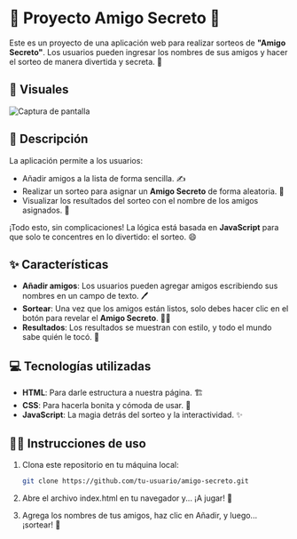 # 🎉 Proyecto Amigo Secreto 🎉

Este es un proyecto de una aplicación web para realizar sorteos de **"Amigo Secreto"**. Los usuarios pueden ingresar los nombres de sus amigos y hacer el sorteo de manera divertida y secreta. 🤫

## 📸 Visuales

![Captura de pantalla](https://github.com/user-attachments/assets/e176a8b9-0351-4e54-9b38-7c1c95dd5352)

## 🚀 Descripción

La aplicación permite a los usuarios:
- Añadir amigos a la lista de forma sencilla. ✍️
- Realizar un sorteo para asignar un **Amigo Secreto** de forma aleatoria. 🎲
- Visualizar los resultados del sorteo con el nombre de los amigos asignados. 🎁

¡Todo esto, sin complicaciones! La lógica está basada en **JavaScript** para que solo te concentres en lo divertido: el sorteo. 😄

## ✨ Características

- **Añadir amigos**: Los usuarios pueden agregar amigos escribiendo sus nombres en un campo de texto. 🖊️
- **Sortear**: Una vez que los amigos están listos, solo debes hacer clic en el botón para revelar el **Amigo Secreto**. 🕵️‍♂️
- **Resultados**: Los resultados se muestran con estilo, y todo el mundo sabe quién le tocó. 🎉

## 💻 Tecnologías utilizadas

- **HTML**: Para darle estructura a nuestra página. 🏗️
- **CSS**: Para hacerla bonita y cómoda de usar. 🌈
- **JavaScript**: La magia detrás del sorteo y la interactividad. ✨

## 🏃‍♀️ Instrucciones de uso

1. Clona este repositorio en tu máquina local:
   ```bash
   git clone https://github.com/tu-usuario/amigo-secreto.git

2. Abre el archivo index.html en tu navegador y... ¡A jugar! 🎉

3. Agrega los nombres de tus amigos, haz clic en Añadir, y luego... ¡sortear! 🎲
